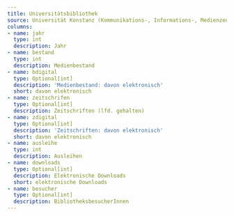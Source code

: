 ```yaml
---
title: Universitätsbibliothek
source: Universität Konstanz (Kommunikations-, Informations-, Medienzentrum)
columns:
- name: jahr
  type: int
  description: Jahr
- name: bestand
  type: int
  description: Medienbestand
- name: bdigital
  type: Optional[int]
  description: 'Medienbestand: davon elektronisch'
  short: davon elektronisch
- name: zeitschrifen
  type: Optional[int]
  description: Zeitschriften (lfd. gehalten)
- name: zdigital
  type: Optional[int]
  description: 'Zeitschriften: davon elektronisch'
  short: davon elektronisch
- name: ausleihe
  type: int
  description: Ausleihen
- name: downloads
  type: Optional[int]
  description: Elektronische Downloads
  short: elektronische Downloads
- name: besucher
  type: Optional[int]
  description: BibliotheksbesucherInnen
---
```

